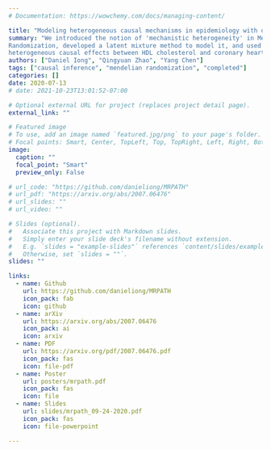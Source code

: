 ```yaml
---
# Documentation: https://wowchemy.com/docs/managing-content/

title: "Modeling heterogeneous causal mechanisms in epidemiology with observational data"
summary: "We introduced the notion of 'mechanistic heterogeneity' in Mendelian
Randomization, developed a latent mixture method to model it, and used it to estimate
heterogeneous causal effects between HDL cholesterol and coronary heart disease."
authors: ["Daniel Iong", "Qingyuan Zhao", "Yang Chen"]
tags: ["causal inference", "mendelian randomization", "completed"]
categories: []
date: 2020-07-13
# date: 2021-10-23T13:01:52-07:00

# Optional external URL for project (replaces project detail page).
external_link: ""

# Featured image
# To use, add an image named `featured.jpg/png` to your page's folder.
# Focal points: Smart, Center, TopLeft, Top, TopRight, Left, Right, BottomLeft, Bottom, BottomRight.
image:
  caption: ""
  focal_point: "Smart"
  preview_only: False

# url_code: "https://github.com/danieliong/MRPATH"
# url_pdf: "https://arxiv.org/abs/2007.06476"
# url_slides: ""
# url_video: ""

# Slides (optional).
#   Associate this project with Markdown slides.
#   Simply enter your slide deck's filename without extension.
#   E.g. `slides = "example-slides"` references `content/slides/example-slides.md`.
#   Otherwise, set `slides = ""`.
slides: ""

links:
  - name: Github
    url: https://github.com/danieliong/MRPATH
    icon_pack: fab
    icon: github
  - name: arXiv
    url: https://arxiv.org/abs/2007.06476
    icon_pack: ai
    icon: arxiv
  - name: PDF
    url: https://arxiv.org/pdf/2007.06476.pdf
    icon_pack: fas
    icon: file-pdf
  - name: Poster
    url: posters/mrpath.pdf
    icon_pack: fas
    icon: file
  - name: Slides
    url: slides/mrpath_09-24-2020.pdf
    icon_pack: fas
    icon: file-powerpoint

---
```


<!-- TODO -->
